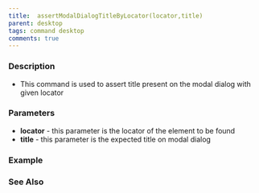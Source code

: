 ```yaml
---
title:  assertModalDialogTitleByLocator(locator,title)
parent: desktop
tags: command desktop
comments: true
---
```


### Description

- This command is used to assert title present on the modal dialog with given locator

### Parameters

- **locator** -  this parameter is the locator of the element to be found
- **title** - this parameter is the expected title on modal dialog 

### Example


### See Also